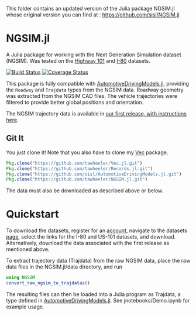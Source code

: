 This folder contains an updated version of the Julia package NGSIM.jl whose original version you can find at : https://github.com/sisl/NGSIM.jl

# NGSIM.jl

A Julia package for working with the Next Generation Simulation dataset (NGSIM).
Was tested on the [Highway 101](http://www.fhwa.dot.gov/publications/research/operations/07030/) and [I-80](http://www.fhwa.dot.gov/publications/research/operations/06137/) datasets.

[![Build Status](https://travis-ci.org/sisl/NGSIM.jl.svg?branch=master)](https://travis-ci.org/sisl/NGSIM.jl)
[![Coverage Status](https://coveralls.io/repos/sisl/NGSIM.jl/badge.svg?branch=master&service=github)](https://coveralls.io/github/sisl/NGSIM.jl?branch=master)

This package is fully compatible with [AutomotiveDrivingModels.jl](https://github.com/sisl/AutomotiveDrivingModels.jl), providing the `Roadway` and `Trajdata` types from the NGSIM data. Roadway geometry was extracted from the NGSIM CAD files. The vehicle trajectories were filtered to provide better global positions and orientation.

The NGSIM trajectory data is available in [our first release, with instructions here](https://github.com/tawheeler/NGSIM.jl/releases).

## Git It

You just clone it! Note that you also have to clone my [Vec](https://github.com/tawheeler/Vec.jl) package.

```julia
Pkg.clone("https://github.com/tawheeler/Vec.jl.git")
Pkg.clone("https://github.com/tawheeler/Records.jl.git")
Pkg.clone("https://github.com/sisl/AutomotiveDrivingModels.jl.git")
Pkg.clone("https://github.com/tawheeler/NGSIM.jl.git")
```
The data must also be downloaded as described above or below.

# Quickstart

To download the datasets, register for an [account](https://www.its-rde.net/index.php/about/register), navigate to the datasets [page](https://www.its-rde.net/index.php/rdedataenvironment/10023), select the links for the I-80 and US-101 datasets, and download. Alternatively, download the data associated with the first release as mentioned above.

To extract trajectory data (Trajdata) from the raw NGSIM data, place the raw data files in the NGSIM.jl/data directory, and run

```julia
using NGSIM
convert_raw_ngsim_to_trajdatas()
```

The resulting files can then be loaded into a Julia program as Trajdata, a type defined in [AutomotiveDrivingModels.jl](https://github.com/sisl/AutomotiveDrivingModels.jl). See jnotebooks/Demo.ipynb for example usage.
